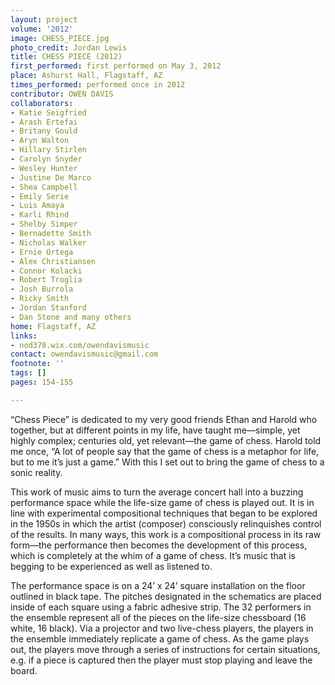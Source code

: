 ```yaml
---
layout: project
volume: '2012'
image: CHESS_PIECE.jpg
photo_credit: Jordan Lewis
title: CHESS PIECE (2012)
first_performed: first performed on May 3, 2012
place: Ashurst Hall, Flagstaff, AZ
times_performed: performed once in 2012
contributor: OWEN DAVIS
collaborators:
- Katie Seigfried
- Arash Ertefai
- Britany Gould
- Aryn Walton
- Hillary Stirlen
- Carolyn Snyder
- Wesley Hunter
- Justine De Marco
- Shea Campbell
- Emily Serie
- Luis Amaya
- Karli Rhind
- Shelby Simper
- Bernadette Smith
- Nicholas Walker
- Ernie Ortega
- Alex Christiansen
- Connor Kolacki
- Robert Troglia
- Josh Burrola
- Ricky Smith
- Jordan Stanford
- Dan Stone and many others
home: Flagstaff, AZ
links:
- nod378.wix.com/owendavismusic
contact: owendavismusic@gmail.com
footnote: ''
tags: []
pages: 154-155

---
```


“Chess Piece” is dedicated to my very good friends Ethan and Harold who together, but at different points in my life, have taught me—simple, yet highly complex; centuries old, yet relevant—the game of chess. Harold told me once, “A lot of people say that the game of chess is a metaphor for life, but to me it’s just a game.” With this I set out to bring the game of chess to a sonic reality.

This work of music aims to turn the average concert hall into a buzzing performance space while the life-size game of chess is played out. It is in line with experimental compositional techniques that began to be explored in the 1950s in which the artist (composer) consciously relinquishes control of the results. In many ways, this work is a compositional process in its raw form—the performance then becomes the development of this process, which is completely at the whim of a game of chess. It’s music that is begging to be experienced as well as listened to.

The performance space is on a 24’ x 24’ square installation on the floor outlined in black tape. The pitches designated in the schematics are placed inside of each square using a fabric adhesive strip. The 32 performers in the ensemble represent all of the pieces on the life-size chessboard (16 white, 16 black). Via a projector and two live-chess players, the players in the ensemble immediately replicate a game of chess. As the game plays out, the players move through a series of instructions for certain situations, e.g. if a piece is captured then the player must stop playing and leave the board.
